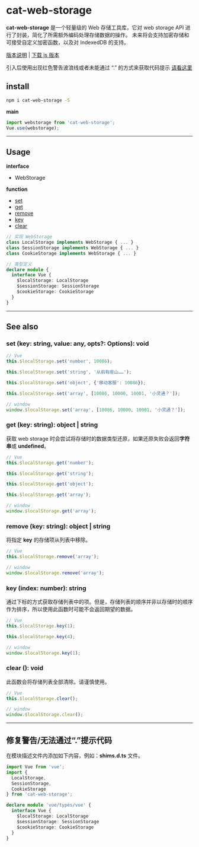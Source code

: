 # cat-web-storage
**cat-web-storage** 是一个轻量级的 Web 存储工具库，它对 web storage API 进行了封装，简化了所需额外编码处理存储数据的操作。
未来将会支持加密存储和可接受自定义加密函数，以及对 IndexedDB 的支持。

[版本说明](README-Version.md) | [下载 js 版本](https://github.com/linxsbox/cat-web-storage/releases)

引入后使用出现红色警告波浪线或者未能通过 “.” 的方式来获取代码提示 [请看这里](#fix)

## install

```bash
npm i cat-web-storage -S
```

**main**
```javascript
import webstorage from 'cat-web-storage';
Vue.use(webstorage);
```

---

## Usage
**interface**
- WebStorage

**function**
- [set](#set)
- [get](#get)
- [remove](#remove)
- [key](#key)
- [clear](#clear)


```ts
// 实现 WebStorage
class LocalStorage implements WebStorage { ... }
class SessionStorage implements WebStorage { ... }
class CookieStorage implements WebStorage { ... }

// 类型定义
declare module {
  interface Vue {
    $localStorage: LocalStorage
    $sessionStorage: SessionStorage
    $cookieStorage: CookieStorage
  }
} 
```

---

## See also

### <a id="set"></a> set (key: string, value: any, opts?: Options): void

```javascript
// Vue
this.$localStorage.set('number', 10086);

this.$localStorage.set('string', '从前有座山……');

this.$localStorage.set('object', {'移动客服': 10086});

this.$localStorage.set('array', [10086, 10000, 10001, '小灵通？']);

// window
window.$localStorage.set('array', [10086, 10000, 10001, '小灵通？']);
```

### <a id="get"></a> get (key: string): object | string

获取 web storage 时会尝试将存储时的数据类型还原，如果还原失败会返回**字符串**或 **undefined**。

```javascript
// Vue
this.$localStorage.get('number');

this.$localStorage.get('string');

this.$localStorage.get('object');

this.$localStorage.get('array');

// window
window.$localStorage.get('array');
```

### <a id="remove"></a> remove (key: string): object | string

将指定 **key** 的存储项从列表中移除。

```javascript
// Vue
this.$localStorage.remove('array');

// window
window.$localStorage.remove('array');
```

### <a id="key"></a> key (index: number): string

通过下标的方式获取存储列表中的项。但是，存储列表的顺序并非以存储时的顺序作为排序，所以使用此函数时可能不会返回期望的数据。

```javascript
// Vue
this.$localStorage.key(1);

this.$localStorage.key(4);

// window
window.$localStorage.key(1);
```

### <a id="clear"></a> clear (): void

此函数会将存储列表全部清除。请谨慎使用。

```javascript
// Vue
this.$localStorage.clear();

// window
window.$localStorage.clear();
```

---

## <a id="fix"></a>修复警告/无法通过“.”提示代码

在模块描述文件内添加如下内容，例如：**shims.d.ts** 文件。
```typescript
import Vue from 'vue';
import {
  LocalStorage,
  SessionStorage,
  CookieStorage
} from 'cat-web-storage';

declare module 'vue/types/vue' {
  interface Vue {
    $localStorage: LocalStorage
    $sessionStorage: SessionStorage
    $cookieStorage: CookieStorage
  }
}
```
